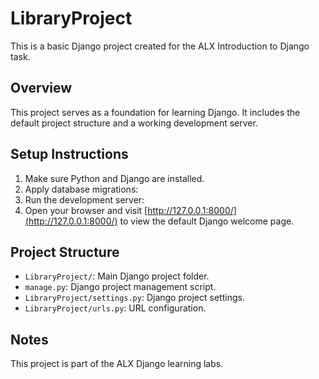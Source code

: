 # LibraryProject

This is a basic Django project created for the ALX Introduction to Django task.

## Overview

This project serves as a foundation for learning Django. It includes the default project structure and a working development server.

## Setup Instructions

1. Make sure Python and Django are installed.
2. Apply database migrations:
3. Run the development server:
4. Open your browser and visit [http://127.0.0.1:8000/](http://127.0.0.1:8000/) to view the default Django welcome page.

## Project Structure

- `LibraryProject/`: Main Django project folder.
- `manage.py`: Django project management script.
- `LibraryProject/settings.py`: Django project settings.
- `LibraryProject/urls.py`: URL configuration.

## Notes

This project is part of the ALX Django learning labs.
